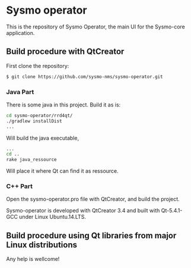 Sysmo operator
==============

This is the repository of Sysmo Operator, the main UI for the Sysmo-core application.

Build procedure with QtCreator
------------------------------

First clone the repository:
```sh
$ git clone https://github.com/sysmo-nms/sysmo-operator.git
```

### Java Part
There is some java in this project. Build it as is:
```sh
cd sysmo-operator/rrd4qt/
./gradlew installDist
...
```
Will build the java executable,

```sh
...
cd ..
rake java_ressource
```
Will place it where Qt can find it as ressource.

### C++ Part
Open the sysmo-operator.pro file with QtCreator, and build the project.

Sysmo-operator is developed with QtCreator 3.4 and built with Qt-5.4.1-GCC under Linux Ubuntu.14.LTS.


Build procedure using Qt libraries from major Linux distributions
-----------------------------------------------------------------
Any help is wellcome!
